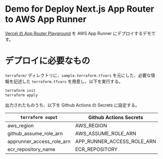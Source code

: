 # Demo for Deploy Next.js App Router to AWS App Runner

[Vercel の App Router Playground](https://vercel.com/templates/next.js/app-directory) を AWS App Runner にデプロイするデモです。

# デプロイに必要なもの

`terraform/` ディレクトリに、`sample.terraform.tfvars` を元にした、必要な情報を記述した `terraform.tfvars` を用意し、以下を実行する。

```sh
terraform init
terraform apply
```

出力されたものうち、以下を Github Actions の Secrets に設定する。

|`terraform ouput`|Github Actions Secrets|
|---|---|
| aws_region |  AWS_REGION |
| github_assume_role_arn |  AWS_ASSUME_ROLE_ARN|
| apprunner_access_role_arn| APP_RUNNER_ACCESS_ROLE_ARN |
| ecr_repository_name | ECR_REPOSITORY |
